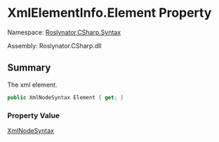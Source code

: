 # XmlElementInfo\.Element Property

Namespace: [Roslynator.CSharp.Syntax](../../README.md)

Assembly: Roslynator\.CSharp\.dll

## Summary

The xml element\.

```csharp
public XmlNodeSyntax Element { get; }
```

### Property Value

[XmlNodeSyntax](https://docs.microsoft.com/en-us/dotnet/api/microsoft.codeanalysis.csharp.syntax.xmlnodesyntax)

